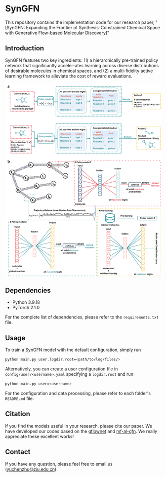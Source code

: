 # SynGFN

This repository contains the implementation code for our research paper, "[SynGFN: Expanding the Frontier of Synthesis-Constrained Chemical Space with Generative Flow-based Molecular Discovery]" 


## Introduction
SynGFN features two key ingredients: (1) a hierarchically pre-trained policy network that significantly acceler-ates learning across diverse distributions of desirable molecules in chemical spaces, and (2) a multi-fidelity active learning framework to alleviate the cost of  reward evaluations.

![GUE](figures/syngfn.png)

## Dependencies

- Python 3.9.18
- PyTorch 2.1.0

For the complete list of dependencies, please refer to the `requirements.txt` file.


## Usage

To train a SynGFN model with the default configuration, simply run

```bash
python main.py user.logdir.root=<path/to/log/files/>
```

Alternatively, you can create a user configuration file in `config/user/<username>.yaml` specifying a `logdir.root` and run

```bash
python main.py user=<username>
```

For the configuration and data processing, please refer to each folder's `README.md` file.



## Citation
If you find the models useful in your research, please cite our paper.
We have developed our codes based on the [gflownet](https://github.com/alexhernandezgarcia/gflownet) and [mf-al-gfn](https://github.com/nikita-0209/mf-al-gfn). We really appreciate these excellent works!


## Contact
If you have any question, please feel free to email us (yuchenzhu@zju.edu.cn).